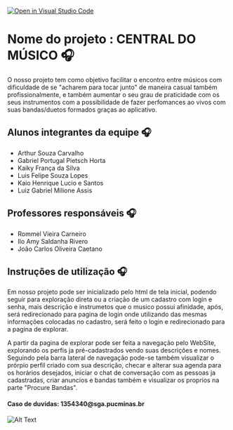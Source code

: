 [![Open in Visual Studio Code](https://classroom.github.com/assets/open-in-vscode-718a45dd9cf7e7f842a935f5ebbe5719a5e09af4491e668f4dbf3b35d5cca122.svg)](https://classroom.github.com/online_ide?assignment_repo_id=11808984&assignment_repo_type=AssignmentRepo)
# Nome do projeto : CENTRAL DO MÚSICO 🎧

  O nosso projeto tem como objetivo facilitar o encontro entre músicos com dificuldade de se "acharem para tocar junto" de maneira casual também profissionalmente, 
e também aumentar o seu grau de praticidade com os seus instrumentos com a possibilidade de fazer perfomances ao vivos com suas bandas/duetos formados
graças ao aplicativo.

## Alunos integrantes da equipe 🎧

* Arthur Souza Carvalho
* Gabriel Portugal Pietsch Horta
* Kaiky França da Silva
* Luis Felipe Souza Lopes
* Kaio Henrique Lucio e Santos
* Luiz Gabriel Milione Assis

## Professores responsáveis 🎧

* Rommel Vieira Carneiro
* Ilo Amy Saldanha Rivero
* João Carlos Oliveira Caetano

## Instruções de utilização 🎧

  <p>Em nosso projeto pode ser inicializado pelo html de tela inicial, podendo seguir para exploração direta ou a criação de um cadastro com login e senha, mais descrição e instrumetos
  que o musico possui afinidade, após, será redirecionado para pagina de login onde utilizando das mesmas informações colocadas no cadastro, será feito o login e redirecionado para 
  a pagina de explorar.</p>
  
  <p>A partir da pagina de explorar pode ser feita a navegação pelo WebSite, explorando os perfis ja pré-cadastrados vendo suas descrições e nomes.
  Seguindo pela barra lateral de navegação pode-se também visualizar o prórpio perfil criado com sua descrição, checar e alterar sua agenda para os horários desejados,
  iniciar o chat de conversação com as pessoas ja cadastradas, criar anuncios e bandas também e visualizar os proprios na parte "Procure Bandas".</p>

  <h4>Caso de duvidas: 1354340@sga.pucminas.br</h4>

![Alt Text](https://media4.giphy.com/media/5PSPV1ucLX31u/giphy.gif)

